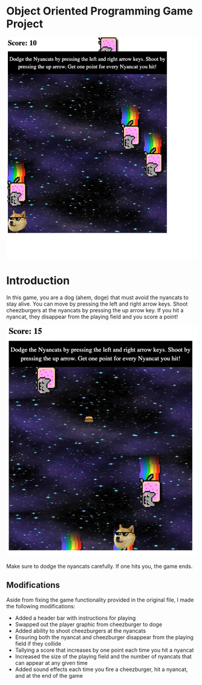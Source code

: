 # Object Oriented Programming Game Project

<p align="center"><img src="./images/nyancat-screenshot.png"></p>

# Introduction

In this game, you are a dog (ahem, doge) that must avoid the nyancats to stay alive. You can move by pressing the left and right arrow keys. Shoot cheezburgers at the nyancats by pressing the up arrow key. If you hit a nyancat, they disappear from the playing field and you score a point! 

<p align="center"><img src="./images/nyancat-screenshot2.png"></p>

Make sure to dodge the nyancats carefully. If one hits you, the game ends.

## Modifications

Aside from fixing the game functionality provided in the original file, I made the following modifications:

- Added a header bar with instructions for playing 
- Swapped out the player graphic from cheezburger to doge
- Added ability to shoot cheezburgers at the nyancats
- Ensuring both the nyancat and cheezburger disappear from the playing field if they collide
- Tallying a score that increases by one point each time you hit a nyancat
- Increased the size of the playing field and the number of nyancats that can appear at any given time
- Added sound effects each time you fire a cheezburger, hit a nyancat, and at the end of the game


